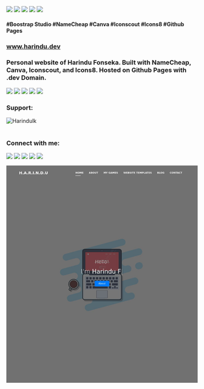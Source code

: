 ![](https://img.shields.io/github/repo-size/Harindulk/harindu.dev?style=plastic)
![](https://img.shields.io/tokei/lines/github/Harindulk/harindu.dev?style=plastic)
![](https://img.shields.io/github/languages/count/Harindulk/harindu.dev?style=plastic)
![](https://img.shields.io/github/languages/top/Harindulk/harindu.dev?style=plastic)
![](https://img.shields.io/github/last-commit/Harindulk/harindu.dev?color=red&style=plastic)

#### #Boostrap Studio #NameCheap #Canva #Iconscout #Icons8 #Github Pages
### www.harindu.dev 

### Personal website of Harindu Fonseka. Built with NameCheap, Canva, Iconscout, and Icons8. Hosted on Github Pages with .dev Domain.

![](https://img.shields.io/badge/Bootstrap-563D7C?style=for-the-badge&logo=bootstrap&logoColor=white)
![](https://img.shields.io/badge/jQuery-0769AD?style=for-the-badge&logo=jquery&logoColor=white)
![](https://img.shields.io/badge/HTML5-E34F26?style=for-the-badge&logo=html5&logoColor=white)
![](https://img.shields.io/badge/CSS3-1572B6?style=for-the-badge&logo=css3&logoColor=white)
![](https://img.shields.io/badge/JavaScript-323330?style=for-the-badge&logo=javascript&logoColor=F7DF1E)



<h3 align="left">Support:</h3>
<p><a href="https://www.buymeacoffee.com/Harindulk"> <img align="left" src="https://cdn.buymeacoffee.com/buttons/v2/default-yellow.png" height="50" width="210" alt="Harindulk" /></a></p><br><br>


<h3 align="left">Connect with me:</h3>

<a href="https://www.linkedin.com/in/harindulk/"> <img src="https://img.shields.io/badge/LinkedIn-0077B5?style=for-the-badge&logo=linkedin&logoColor=white" /></a>
<a href="https://twitter.com/Harindu_Fonseka"> <img src="https://img.shields.io/badge/Twitter-1DA1F2?style=for-the-badge&logo=twitter&logoColor=white" /></a>
<a href="https://play.google.com/store/apps/dev?id=6729187126243636577"> <img src="https://img.shields.io/badge/Google_Play-414141?style=for-the-badge&logo=google-play&logoColor=white" /></a>
<a href="https://dev.to/harindullk"> <img src="https://img.shields.io/badge/dev.to-0A0A0A?style=for-the-badge&logo=dev.to&logoColor=white" /></a>
<a href="https://harindulk.itch.io/"> <img src="https://img.shields.io/badge/Itch.io-FA5C5C?style=for-the-badge&logo=itch.io&logoColor=white" /></a>
</p>


![Image of Harindulk ](assets/8bf96fa2e7b68e242f656f65d5d8b9c1.jpeg)

